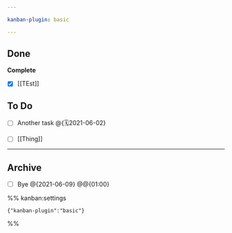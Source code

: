 ```yaml
---

kanban-plugin: basic

---
```


## Done

**Complete**
- [x] [[TEst]]


## To Do

- [ ] Another task @{🗓2021-06-02}
- [ ] [[Thing]]


***

## Archive

- [ ] Bye @{2021-06-09} @@{01:00}

%% kanban:settings
```
{"kanban-plugin":"basic"}
```
%%
